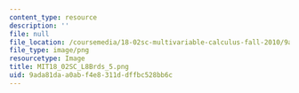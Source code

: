 ```yaml
---
content_type: resource
description: ''
file: null
file_location: /coursemedia/18-02sc-multivariable-calculus-fall-2010/9ada81daa0abf4e8311ddffbc528bb6c_MIT18_02SC_L8Brds_5.png
file_type: image/png
resourcetype: Image
title: MIT18_02SC_L8Brds_5.png
uid: 9ada81da-a0ab-f4e8-311d-dffbc528bb6c
---
```

